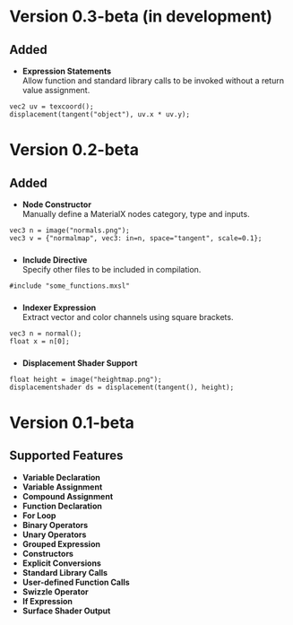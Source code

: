 # Version 0.3-beta (in development)
## Added
* __Expression Statements__  
Allow function and standard library calls to be invoked without a return value assignment. 
```
vec2 uv = texcoord();
displacement(tangent("object"), uv.x * uv.y);
```
# Version 0.2-beta
## Added 
* __Node Constructor__  
Manually define a MaterialX nodes category, type and inputs.  
```
vec3 n = image("normals.png");
vec3 v = {"normalmap", vec3: in=n, space="tangent", scale=0.1};
```
###
* __Include Directive__  
Specify other files to be included in compilation.
```
#include "some_functions.mxsl"
```
###
* __Indexer Expression__  
Extract vector and color channels using square brackets.
```
vec3 n = normal();
float x = n[0];
```
###
* __Displacement Shader Support__
```
float height = image("heightmap.png");
displacementshader ds = displacement(tangent(), height);
```
# Version 0.1-beta
## Supported Features
* __Variable Declaration__
* __Variable Assignment__
* __Compound Assignment__
* __Function Declaration__
* __For Loop__
* __Binary Operators__
* __Unary Operators__
* __Grouped Expression__
* __Constructors__
* __Explicit Conversions__
* __Standard Library Calls__
* __User-defined Function Calls__
* __Swizzle Operator__
* __If Expression__
* __Surface Shader Output__
